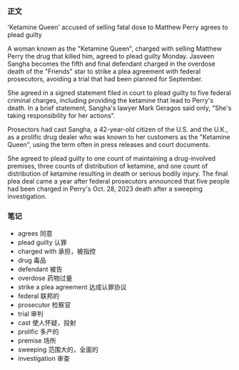 ### 正文

'Ketamine Queen' accused of selling fatal dose to Matthew Perry agrees to plead guilty

A woman known as the "Ketamine Queen", charged with selling Matthew Perry the drug that killed him, agreed to plead guilty Monday. Jasveen Sangha becomes the fifth and final defendant charged in the overdose death of the "Friends" star to strike a plea agreement with federal prosecutors, avoiding a trial that had been planned for September.

She agreed in a signed statement filed in court to plead guilty to five federal criminal charges, including providing the ketamine that lead to Perry's death. In a brief statement, Sangha's lawyer Mark Geragos said only, "She's taking responsibility for her actions".

Prosectors had cast Sangha, a 42-year-old citizen of the U.S. and the U.K., as a prolific drug dealer who was known to her customers as the "Ketamine Queen", using the term often in press releases and court documents.

She agreed to plead guilty to one count of maintaining a drug-involved premises, three counts of distribution of ketamine, and one count of distribution of ketamine resulting in death or serious bodily injury. The final plea deal came a year after federal prosecutors announced that five people had been charged in Perry's Oct. 28, 2023 death after a sweeping investigation.


### 笔记

- agrees 同意
- plead guilty 认罪
- charged with 承担，被指控
- drug 毒品
- defendant 被告
- overdose 药物过量
- strike a plea agreement 达成认罪协议
- federal 联邦的
- prosecutor 检察官
- trial 审判
- cast 使人怀疑，投射
- prolific 多产的
- premise 场所
- sweeping 范围大的，全面的
- investigation 审查